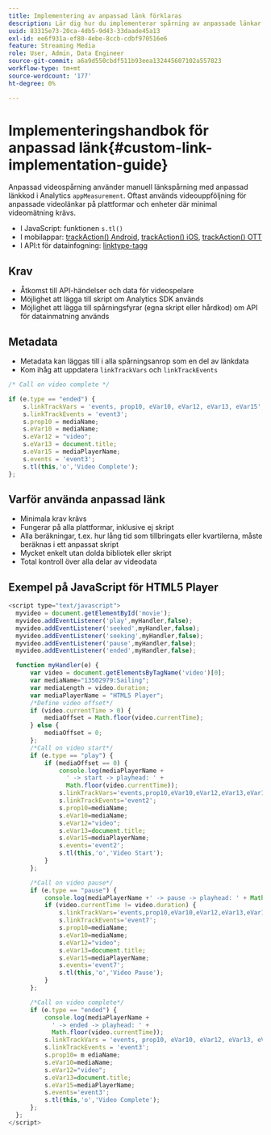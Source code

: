 ```yaml
---
title: Implementering av anpassad länk förklaras
description: Lär dig hur du implementerar spårning av anpassade länkar i en mediesamling för direktuppspelning.
uuid: 83315e73-20ca-4db5-9d43-33daade45a13
exl-id: ee6f931a-ef80-4ebe-8ccb-cdbf970516e6
feature: Streaming Media
role: User, Admin, Data Engineer
source-git-commit: a6a9d550cbdf511b93eea132445607102a557823
workflow-type: tm+mt
source-wordcount: '177'
ht-degree: 0%

---
```


# Implementeringshandbok för anpassad länk{#custom-link-implementation-guide}

Anpassad videospårning använder manuell länkspårning med anpassad länkkod i Analytics `appMeasurement`.
Oftast används videouppföljning för anpassade videolänkar på plattformar och enheter där minimal videomätning krävs.

* I JavaScript: funktionen `s.tl()`
* I mobilappar: [trackAction() Android](https://experienceleague.adobe.com/docs/mobile-services/android/analytics-android/actions.html?lang=sv-SE), [trackAction() iOS](https://experienceleague.adobe.com/docs/mobile-services/ios/analytics-ios/actions.html?lang=sv-SE), [trackAction() OTT](/help/use-cases/analytics-with-ott/track-app-actions.md)
* I API:t för datainfogning: [linktype-tagg](https://github.com/AdobeDocs/analytics-1.4-apis/blob/master/docs/data-insertion-api/reference/r_supported_tags.md)

## Krav

* Åtkomst till API-händelser och data för videospelare
* Möjlighet att lägga till skript om Analytics SDK används
* Möjlighet att lägga till spårningsfyrar (egna skript eller hårdkod) om API för datainmatning används

## Metadata

* Metadata kan läggas till i alla spårningsanrop som en del av länkdata
* Kom ihåg att uppdatera `linkTrackVars` och `linkTrackEvents`

```javascript
/* Call on video complete */

if (e.type == "ended") {  
    s.linkTrackVars = 'events, prop10, eVar10, eVar12, eVar13, eVar15';
    s.linkTrackEvents = 'event3';
    s.prop10 = mediaName;
    s.eVar10 = mediaName;
    s.eVar12 = "video";
    s.eVar13 = document.title;
    s.eVar15 = mediaPlayerName;
    s.events = 'event3';
    s.tl(this,'o','Video Complete');
};
```

## Varför använda anpassad länk

* Minimala krav krävs
* Fungerar på alla plattformar, inklusive ej skript
* Alla beräkningar, t.ex. hur lång tid som tillbringats eller kvartilerna, måste beräknas i ett anpassat skript
* Mycket enkelt utan dolda bibliotek eller skript
* Total kontroll över alla delar av videodata

## Exempel på JavaScript för HTML5 Player

```javascript
<script type="text/javascript">
  myvideo = document.getElementById('movie');
  myvideo.addEventListener('play',myHandler,false);
  myvideo.addEventListener('seeked',myHandler,false);
  myvideo.addEventListener('seeking',myHandler,false);
  myvideo.addEventListener('pause',myHandler,false);
  myvideo.addEventListener('ended',myHandler,false);

  function myHandler(e) {
      var video = document.getElementsByTagName('video')[0];
      var mediaName="13502979:Sailing";
      var mediaLength = video.duration;
      var mediaPlayerName = "HTML5 Player";
      /*Define video offset*/
      if (video.currentTime > 0) {
          mediaOffset = Math.floor(video.currentTime);
      } else {
          mediaOffset = 0;
      };
      /*Call on video start*/
      if (e.type == "play") {
          if (mediaOffset == 0) {
              console.log(mediaPlayerName +
                ' -> start -> playhead: ' +  
                Math.floor(video.currentTime));
              s.linkTrackVars='events,prop10,eVar10,eVar12,eVar13,eVar15';
              s.linkTrackEvents='event2';
              s.prop10=mediaName;
              s.eVar10=mediaName;
              s.eVar12="video";
              s.eVar13=document.title;
              s.eVar15=mediaPlayerName;
              s.events='event2';
              s.tl(this,'o','Video Start');
          }
      };

      /*Call on video pause*/
      if (e.type == "pause") {
          console.log(mediaPlayerName +' -> pause -> playhead: ' + Math.floor(video.currentTime));
          if (video.currentTime != video.duration) {
              s.linkTrackVars='events,prop10,eVar10,eVar12,eVar13,eVar15';
              s.linkTrackEvents='event7';
              s.prop10=mediaName;
              s.eVar10=mediaName;
              s.eVar12="video";
              s.eVar13=document.title;
              s.eVar15=mediaPlayerName;
              s.events='event7';
              s.tl(this,'o','Video Pause');
          }
      };

      /*Call on video complete*/
      if (e.type == "ended") {
          console.log(mediaPlayerName +
            ' -> ended -> playhead: ' +
            Math.floor(video.currentTime));
          s.linkTrackVars = 'events, prop10, eVar10, eVar12, eVar13, eVar15';
          s.linkTrackEvents = 'event3';
          s.prop10= m ediaName;
          s.eVar10=mediaName;
          s.eVar12="video";
          s.eVar13=document.title;
          s.eVar15=mediaPlayerName;
          s.events='event3';
          s.tl(this,'o','Video Complete');
      };
  };
</script>
```
